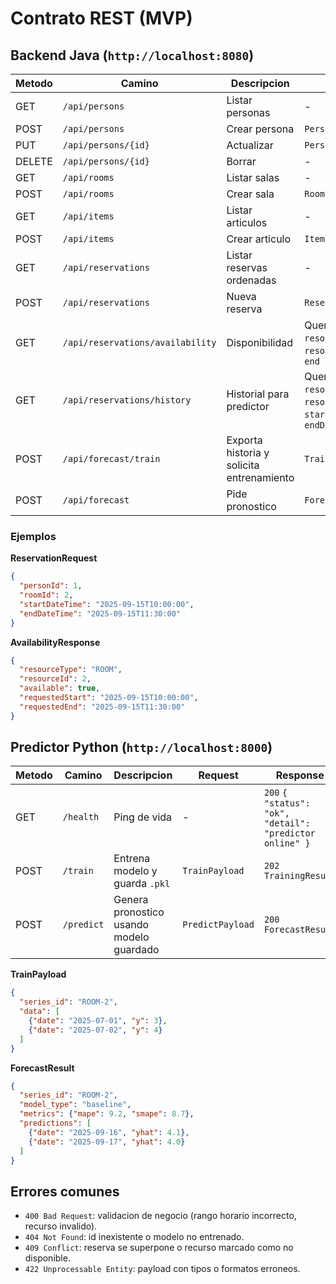 ﻿# Contrato REST (MVP)

## Backend Java (`http://localhost:8080`)

| Metodo | Camino | Descripcion | Request | Response |
| --- | --- | --- | --- | --- |
| GET | `/api/persons` | Listar personas | - | `200` lista `PersonResponse` |
| POST | `/api/persons` | Crear persona | `PersonRequest` | `201` `PersonResponse` |
| PUT | `/api/persons/{id}` | Actualizar | `PersonRequest` | `200` `PersonResponse` |
| DELETE | `/api/persons/{id}` | Borrar | - | `204` |
| GET | `/api/rooms` | Listar salas | - | `200` lista |
| POST | `/api/rooms` | Crear sala | `RoomRequest` | `201` |
| GET | `/api/items` | Listar articulos | - | `200` |
| POST | `/api/items` | Crear articulo | `ItemRequest` | `201` |
| GET | `/api/reservations` | Listar reservas ordenadas | - | `200` lista `ReservationResponse` |
| POST | `/api/reservations` | Nueva reserva | `ReservationRequest` | `201` |
| GET | `/api/reservations/availability` | Disponibilidad | Query `resourceType`, `resourceId`, `start`, `end` | `200` `AvailabilityResponse` |
| GET | `/api/reservations/history` | Historial para predictor | Query `resourceType`, `resourceId`, `startDate?`, `endDate?` | `200` `HistoryResponse` |
| POST | `/api/forecast/train` | Exporta historia y solicita entrenamiento | `TrainRequest` | `202` `TrainResponse` |
| POST | `/api/forecast` | Pide pronostico | `ForecastRequest` | `200` `ForecastResponse` |

### Ejemplos

**ReservationRequest**
```json
{
  "personId": 1,
  "roomId": 2,
  "startDateTime": "2025-09-15T10:00:00",
  "endDateTime": "2025-09-15T11:30:00"
}
```

**AvailabilityResponse**
```json
{
  "resourceType": "ROOM",
  "resourceId": 2,
  "available": true,
  "requestedStart": "2025-09-15T10:00:00",
  "requestedEnd": "2025-09-15T11:30:00"
}
```

## Predictor Python (`http://localhost:8000`)

| Metodo | Camino | Descripcion | Request | Response |
| --- | --- | --- | --- | --- |
| GET | `/health` | Ping de vida | - | `200` `{ "status": "ok", "detail": "predictor online" }` |
| POST | `/train` | Entrena modelo y guarda `.pkl` | `TrainPayload` | `202` `TrainingResult` |
| POST | `/predict` | Genera pronostico usando modelo guardado | `PredictPayload` | `200` `ForecastResult` |

**TrainPayload**
```json
{
  "series_id": "ROOM-2",
  "data": [
    {"date": "2025-07-01", "y": 3},
    {"date": "2025-07-02", "y": 4}
  ]
}
```

**ForecastResult**
```json
{
  "series_id": "ROOM-2",
  "model_type": "baseline",
  "metrics": {"mape": 9.2, "smape": 8.7},
  "predictions": [
    {"date": "2025-09-16", "yhat": 4.1},
    {"date": "2025-09-17", "yhat": 4.0}
  ]
}
```

## Errores comunes

- `400 Bad Request`: validacion de negocio (rango horario incorrecto, recurso invalido).
- `404 Not Found`: id inexistente o modelo no entrenado.
- `409 Conflict`: reserva se superpone o recurso marcado como no disponible.
- `422 Unprocessable Entity`: payload con tipos o formatos erroneos.

